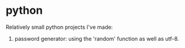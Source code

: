 # python

Relatively small python projects I've made:

1) password generator: using the 'random' function as well as utf-8.
